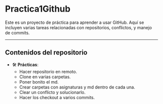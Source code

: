 # Practica1Github

Este es un proyecto de práctica para aprender a usar GitHub. Aquí se incluyen varias tareas relacionadas con repositorios, conflictos, y manejo de commits.

---

## Contenidos del repositorio

- 🛠️ **Prácticas**:
  - Hacer repositorio en remoto.
  - Clone en varias carpetas.
  - Poner bonito el md.
  - Crear carpetas con asignaturas y md dentro de cada una.
  - Clear un conflicto y solucionarlo.
  - Hacer los checkout a varios commits.
